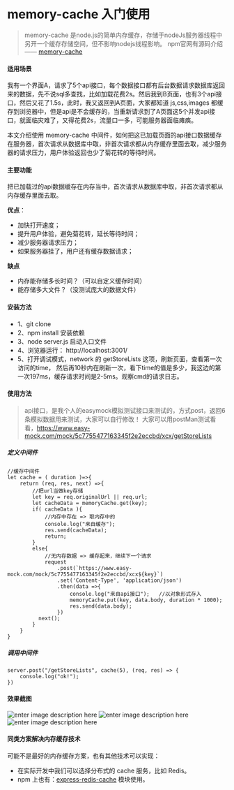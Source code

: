 # memory-cache 入门使用

> memory-cache 是node.js的简单内存缓存，存储于nodeJs服务器线程中另开一个缓存存储空间，但不影响nodejs线程影响。  npm官网有源码介绍  —— [memory-cache](https://www.npmjs.com/package/memory-cache)


#### 适用场景
我有一个界面A，请求了5个api接口，每个数据接口都有后台数据请求数据库返回来的数据，先不说sql多查找，比如加载花费2s。然后我到B页面，也有3个api接口，然后又花了1.5s，此时，我又返回到A页面，大家都知道 js,css,images 都缓存到浏览器中，但是api是不会缓存的，当重新请求到了A页面这5个并发api接口，就面临灾难了，又得花费2s，流量口一多，可能服务器面临瘫痪。

本文介绍使用 memory-cache 中间件，如何把这已加载页面的api接口数据缓存在服务器，首次请求从数据库中取，非首次请求都从内存缓存里面去取，减少服务器的请求压力，用户体验返回也少了菊花转的等待时间。

#### 主要功能
把已加载过的api数据缓存在内存当中，首次请求从数据库中取，非首次请求都从内存缓存里面去取。

**优点**：
- 加快打开速度；
- 提升用户体验，避免菊花转，延长等待时间；
- 减少服务器请求压力；
- 如果服务器挂了，用户还有缓存数据请求；

**缺点**
- 内存能存储多长时间？（可以自定义缓存时间）
- 能存储多大文件？（没测试庞大的数据文件）

#### 安装方法
- 1、git clone
- 2、npm install	安装依赖
- 3、node server.js	启动入口文件
- 4、浏览器运行：  http://localhost:3001/
- 5、打开调试模式，network 的 getStoreLists 这项，刷新页面，查看第一次访问的time， 然后再10秒内在刷新一次，看下time的值是多少，我这边的第一次197ms，缓存请求时间是2-5ms。观察cmd的请求日志。

#### 使用方法
> api接口，是我个人的easymock模拟测试接口来测试的，方式post，返回6条模拟数据用来测试，大家可以自行修改！
> 大家可以用postMan测试看看，https://www.easy-mock.com/mock/5c7755477163345f2e2eccbd/xcx/getStoreLists
##### 定义中间件
```
//缓存中间件
let cache = ( duration )=>{
    return (req, res, next) =>{
        //把url当做key存储
        let key = req.originalUrl || req.url;
        let cacheData = memoryCache.get(key);
        if( cacheData ){
            //内存中存在 => 取内存中的
            console.log("来自缓存");
            res.send(cacheData);
            return;
        }
        else{
            //无内存数据 => 缓存起来，继续下一个请求
            request
                .post(`https://www.easy-mock.com/mock/5c7755477163345f2e2eccbd/xcx${key}`)
				.set('Content-Type', 'application/json')
                .then(data =>{
                    console.log("来自api接口");   //以对象形式存入
                    memoryCache.put(key, data.body, duration * 1000);
					res.send(data.body);
                })
          next();
        }
    }
}
```
##### 调用中间件
```
server.post("/getStoreLists", cache(5), (req, res) => {
	console.log("ok!");
})
```
#### 效果截图
![enter image description here](http://po4ucl8b6.bkt.clouddn.com/post04_01.png)
![enter image description here](http://po4ucl8b6.bkt.clouddn.com/post04_02.png)
![enter image description here](http://po4ucl8b6.bkt.clouddn.com/post04_03.png)

#### 同类方案解决内存缓存技术
可能不是最好的内存缓存方案，也有其他技术可以实现：
-  在实际开发中我们可以选择分布式的 cache 服务，比如 Redis。
-  npm 上也有：[express-redis-cache](https://www.npmjs.com/package/express-redis-cache) 模块使用。